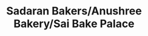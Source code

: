 ---
title: "Sadaran Bakers/Anushree Bakery/Sai Bake Palace"
url: /kengeri-satellite-town/sadaran-bakers-anushree-bakery-sai-bake-palace/
shop: Bäckerei
---